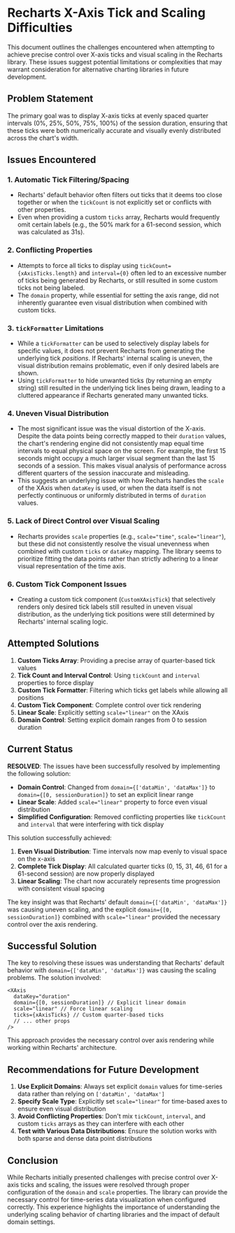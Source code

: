 # Recharts X-Axis Tick and Scaling Difficulties

This document outlines the challenges encountered when attempting to achieve precise control over X-axis ticks and visual scaling in the Recharts library. These issues suggest potential limitations or complexities that may warrant consideration for alternative charting libraries in future development.

## Problem Statement

The primary goal was to display X-axis ticks at evenly spaced quarter intervals (0%, 25%, 50%, 75%, 100%) of the session duration, ensuring that these ticks were both numerically accurate and visually evenly distributed across the chart's width.

## Issues Encountered

### 1. Automatic Tick Filtering/Spacing
- Recharts' default behavior often filters out ticks that it deems too close together or when the `tickCount` is not explicitly set or conflicts with other properties.
- Even when providing a custom `ticks` array, Recharts would frequently omit certain labels (e.g., the 50% mark for a 61-second session, which was calculated as 31s).

### 2. Conflicting Properties
- Attempts to force all ticks to display using `tickCount={xAxisTicks.length}` and `interval={0}` often led to an excessive number of ticks being generated by Recharts, or still resulted in some custom ticks not being labeled.
- The `domain` property, while essential for setting the axis range, did not inherently guarantee even visual distribution when combined with custom ticks.

### 3. `tickFormatter` Limitations
- While a `tickFormatter` can be used to selectively display labels for specific values, it does not prevent Recharts from generating the underlying tick *positions*. If Recharts' internal scaling is uneven, the visual distribution remains problematic, even if only desired labels are shown.
- Using `tickFormatter` to hide unwanted ticks (by returning an empty string) still resulted in the underlying tick lines being drawn, leading to a cluttered appearance if Recharts generated many unwanted ticks.

### 4. Uneven Visual Distribution
- The most significant issue was the visual distortion of the X-axis. Despite the data points being correctly mapped to their `duration` values, the chart's rendering engine did not consistently map equal time intervals to equal physical space on the screen. For example, the first 15 seconds might occupy a much larger visual segment than the last 15 seconds of a session. This makes visual analysis of performance across different quarters of the session inaccurate and misleading.
- This suggests an underlying issue with how Recharts handles the `scale` of the XAxis when `dataKey` is used, or when the data itself is not perfectly continuous or uniformly distributed in terms of `duration` values.

### 5. Lack of Direct Control over Visual Scaling
- Recharts provides `scale` properties (e.g., `scale="time"`, `scale="linear"`), but these did not consistently resolve the visual unevenness when combined with custom `ticks` or `dataKey` mapping. The library seems to prioritize fitting the data points rather than strictly adhering to a linear visual representation of the time axis.

### 6. Custom Tick Component Issues
- Creating a custom tick component (`CustomXAxisTick`) that selectively renders only desired tick labels still resulted in uneven visual distribution, as the underlying tick positions were still determined by Recharts' internal scaling logic.

## Attempted Solutions

1. **Custom Ticks Array**: Providing a precise array of quarter-based tick values
2. **Tick Count and Interval Control**: Using `tickCount` and `interval` properties to force display
3. **Custom Tick Formatter**: Filtering which ticks get labels while allowing all positions
4. **Custom Tick Component**: Complete control over tick rendering
5. **Linear Scale**: Explicitly setting `scale="linear"` on the XAxis
6. **Domain Control**: Setting explicit domain ranges from 0 to session duration

## Current Status

**RESOLVED**: The issues have been successfully resolved by implementing the following solution:

- **Domain Control**: Changed from `domain={['dataMin', 'dataMax']}` to `domain={[0, sessionDuration]}` to set an explicit linear range
- **Linear Scale**: Added `scale="linear"` property to force even visual distribution
- **Simplified Configuration**: Removed conflicting properties like `tickCount` and `interval` that were interfering with tick display

This solution successfully achieved:
1. **Even Visual Distribution**: Time intervals now map evenly to visual space on the x-axis
2. **Complete Tick Display**: All calculated quarter ticks (0, 15, 31, 46, 61 for a 61-second session) are now properly displayed
3. **Linear Scaling**: The chart now accurately represents time progression with consistent visual spacing

The key insight was that Recharts' default `domain={['dataMin', 'dataMax']}` was causing uneven scaling, and the explicit `domain={[0, sessionDuration]}` combined with `scale="linear"` provided the necessary control over the axis rendering.

## Successful Solution

The key to resolving these issues was understanding that Recharts' default behavior with `domain={['dataMin', 'dataMax']}` was causing the scaling problems. The solution involved:

```tsx
<XAxis
  dataKey="duration"
  domain={[0, sessionDuration]} // Explicit linear domain
  scale="linear" // Force linear scaling
  ticks={xAxisTicks} // Custom quarter-based ticks
  // ... other props
/>
```

This approach provides the necessary control over axis rendering while working within Recharts' architecture.

## Recommendations for Future Development

1. **Use Explicit Domains**: Always set explicit `domain` values for time-series data rather than relying on `['dataMin', 'dataMax']`
2. **Specify Scale Type**: Explicitly set `scale="linear"` for time-based axes to ensure even visual distribution
3. **Avoid Conflicting Properties**: Don't mix `tickCount`, `interval`, and custom `ticks` arrays as they can interfere with each other
4. **Test with Various Data Distributions**: Ensure the solution works with both sparse and dense data point distributions

## Conclusion

While Recharts initially presented challenges with precise control over X-axis ticks and scaling, the issues were resolved through proper configuration of the `domain` and `scale` properties. The library can provide the necessary control for time-series data visualization when configured correctly. This experience highlights the importance of understanding the underlying scaling behavior of charting libraries and the impact of default domain settings.
